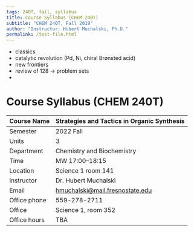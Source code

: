 ```yaml
---
tags: 240T, fall, syllabus
title: Course Syllabus (CHEM 240T)
subtitle: "CHEM 240T, Fall 2019"
author: "Instructor: Hubert Muchalski, Ph.D."
permalink: /test-file.html
---
```


- classics
- catalytic revolution (Pd, Ni, chiral Brønsted acid)
- new frontiers
- review of 128 -> problem sets
- 

# Course Syllabus (CHEM 240T)

| Course Name  | Strategies and Tactics in Organic Synthesis   |  
| :----------- | :------------------------------ |  
| Semester     | 2022 Fall        |  
| Units        | 3                               |  
| Department   | Chemistry and Biochemistry      |  
| Time         | MW 17:00–18:15                 |  
| Location     | Science 1 room 141       |  
| Instructor   | Dr. Hubert Muchalski            |  
| Email        | hmuchalski@mail.fresnostate.edu |  
| Office phone | 559-278-2711                    |  
| Office       | Science 1, room 352             |  
| Office hours | TBA  |  
